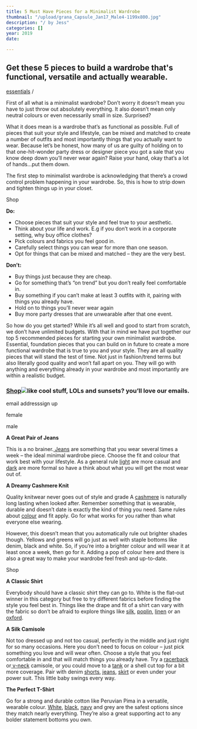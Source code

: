 ```yaml
---
title: 5 Must Have Pieces for a Minimalist Wardrobe
thumbnail: "/upload/grana_Capsule_Jan17_Male4-1199x800.jpg"
description: "/ by Jess"
categories: []
year: 2019
date: 

---
```

## Get these 5 pieces to build a wardrobe that's functional, versatile and actually wearable.

[essentials](https://www.grana.com/themodern/category/essentials/) / 

First of all what is a minimalist wardrobe? Don’t worry it doesn’t mean you have to just throw out absolutely everything. It also doesn’t mean only neutral colours or even necessarily small in size. Surprised?

What it does mean is a wardrobe that’s as functional as possible. Full of pieces that suit your style and lifestyle, can be mixed and matched to create a number of outfits and most importantly things that you actually want to wear. Because let’s be honest, how many of us are guilty of holding on to that one-hit-wonder party dress or designer piece you got a sale that you know deep down you’ll never wear again? Raise your hand, okay that’s a lot of hands…put them down.

The first step to minimalist wardrobe is acknowledging that there’s a crowd control problem happening in your wardrobe. So, this is how to strip down and tighten things up in your closet.

Shop

**Do:**

* Choose pieces that suit your style and feel true to your aesthetic.
* Think about your life and work. E.g if you don’t work in a corporate setting, why buy office clothes?
* Pick colours and fabrics you feel good in.
* Carefully select things you can wear for more than one season.
* Opt for things that can be mixed and matched – they are the very best.

**Don’t:**

* Buy things just because they are cheap.
* Go for something that’s “on trend” but you don’t really feel comfortable in.
* Buy something if you can’t make at least 3 outfits with it, pairing with things you already have.
* Hold on to things you’ll never wear again
* Buy more party dresses that are unwearable after that one event.

So how do you get started? While it’s all well and good to start from scratch, we don’t have unlimited budgets. With that in mind we have put together our top 5 recommended pieces for starting your own minimalist wardrobe. Essential, foundation pieces that you can build on in future to create a more functional wardrobe that is true to you and your style. They are all quality pieces that will stand the test of time. Not just in fashion/trend terms but also literally good quality and won’t fall apart on you. They will go with anything and everything already in your wardrobe and most importantly are within a realistic budget.

### [Shop![](https://i.pinimg.com/474x/77/b4/99/77b49965fcdc3a928b5c1a4cba2688e8.jpg)](https://www.grana.com/themodern/5-must-have-pieces-for-a-minimalist-wardrobe/#2)like cool stuff, LOLs and sunsets? you’ll love our emails.

email addresssign up

female

male

**A Great Pair of Jeans**

This is a no brainer.[ Jeans](http://www.grana.com/women/japanese-denim.html) are something that you wear several times a week – the ideal minimal wardrobe piece. Choose the fit and colour that work best with your lifestyle. As a general rule [light](http://www.grana.com/women-s-slim-boyfriend-jeans.html?size=268&color=279) are more casual and [dark](http://www.grana.com/women-s-skinny-jeans.html?size=268&color=272) are more formal so have a think about what you will get the most wear out of.

**A Dreamy Cashmere Knit**

Quality knitwear never goes out of style and grade A [cashmere](https://www.grana.com/women/collection/mongolian-cashmere.html) is naturally long lasting when looked after. Remember something that is wearable, durable and doesn’t date is exactly the kind of thing you need. Same rules about [colour](https://www.grana.com/women/collection/mongolian-cashmere.html) and fit apply. Go for what works for you rather than what everyone else wearing.

However, this doesn’t mean that you automatically rule out brighter shades though. Yellows and greens will go just as well with staple bottoms like denim, black and white. So, if you’re into a brighter colour and will wear it at least once a week, then go for it. Adding a pop of colour here and there is also a great way to make your wardrobe feel fresh and up-to-date.

Shop

**A Classic Shirt**

Everybody should have a classic shirt they can go to. White is the flat-out winner in this category but free to try different fabrics before finding the style you feel best in. Things like the drape and fit of a shirt can vary with the fabric so don’t be afraid to explore things like [silk](https://www.grana.com/silk-classic-shirt.html?size=58&color=538), [poplin](https://www.grana.com/women-s-poplin-boyfriend-shirt.html?size=201&color=248), [linen](https://www.grana.com/women-s-linen-boyfriend-shirt.html?size=202&color=250) or an [oxford](https://www.grana.com/women-s-oxford-boyfriend-shirt.html?size=204&color=463).

**A Silk Camisole**

Not too dressed up and not too casual, perfectly in the middle and just right for so many occasions. Here you don’t need to focus on colour – just pick something you love and will wear often. Choose a style that you feel comfortable in and that will match things you already have. Try a [racerback](https://www.grana.com/silk-racerback-camisole.html?size=204&color=383) or[ v-neck](https://www.grana.com/silk-v-neck-camisole.html?size=205&color=386) camisole, or you could move to a [tank](https://www.grana.com/silk-tank.html?size=204&color=210) or a shell cut top for a bit more coverage. Pair with denim [shorts](https://www.grana.com/women-s-denim-loose-shorts.html?size=203&color=275), [jeans](https://www.grana.com/women/bottom/jeans.html), [skirt](https://www.grana.com/women-s-a-line-skirt-mid-1-1.html?size=201&color=271) or even under your power suit. This little baby swings every way.

**The Perfect T-Shirt**

Go for a strong and durable cotton like Peruvian Pima in a versatile, wearable colour. [White](https://www.grana.com/women-s-crew-neck-t-shirt.html?size=32&color=43), [black](https://www.grana.com/women-s-pima-modal-slouchy-tee.html?size=204&color=402), [navy](https://www.grana.com/women-s-crew-neck-t-shirt.html?size=34&color=46) and grey are the safest options since they match nearly everything. They’re also a great supporting act to any bolder statement bottoms you own.
